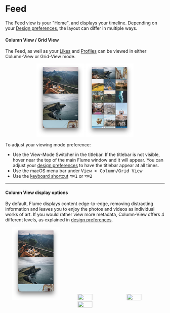# Feed

The Feed view is your "Home", and displays your timeline. Depending on your [Design preferences](/preferences/design.md), the layout can differ in multiple ways.

#### Column View / Grid View

The Feed, as well as your [Likes](/views/likes.md) and [Profiles](/views/profile/README.md) can be viewed in either Column-View or Grid-View mode.

<p style="text-align: center; margin-top: 1em;"><img src="/views/assets/feed-column.png" width="30%" height="30%" /> <img src="/views/assets/feed-grid.png" width="30%" height="30%" /></p>

To adjust your viewing mode preference:

- Use the View-Mode Switcher in the titlebar. If the titlebar is not visible, hover near the top of the main Flume window and it will appear. You can adjust your [design preferences](/preferences/design.md) to have the titlebar appear at all times.
- Use the macOS menu bar under <kbd>View > Column/Grid View</kbd>
- Use the [keyboard shortcut](/misc/keyboard-shortcuts.md) <kbd>⌥⌘1</kbd> or <kbd>⌥⌘2</kbd>


<hr />

#### Column View display options

By default, Flume displays content edge-to-edge, removing distracting information and leaves you to enjoy the photos and videos as individual works of art. If you would rather view more metadata, Column-View offers 4 different levels, as explained in [design preferences](/preferences/design.md).


<p style="text-align: center; margin-top: 1em;"><img src="/views/assets/feed-column-none.png" width="30%" height="30%" /> <img src="/views/assets/feed-hover.png" width="30%" height="30%" /> <img src="/views/assets/feed-compact.png" width="30%" height="30%" /> <img src="/views/assets/feed-all.png" width="30%" height="30%" /></p>



